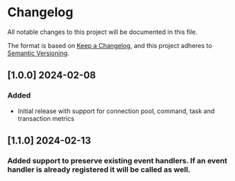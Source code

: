 # Changelog

All notable changes to this project will be documented in this file.

The format is based on [Keep a Changelog](https://keepachangelog.com/en/1.1.0/),
and this project adheres to [Semantic Versioning](https://semver.org/spec/v2.0.0.html).

## [1.0.0] 2024-02-08

### Added

- Initial release with support for connection pool, command, task and transaction metrics

## [1.1.0] 2024-02-13

### Added support to preserve existing event handlers. If an event handler is already registered it will be called as well.
